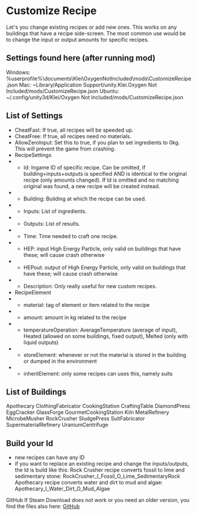 # Customize Recipe

Let's you change existing recipes or add new ones. This works on any buildings that have a recipe side-screen. The most common use would be to change the input or output amounts for specific recipes.

Settings found here (after running mod)
----------
Windows: %userprofile%\documents\Klei\OxygenNotIncluded\mods\CustomizeRecipe.json
Mac: ~Library/Application Support/unity.Klei.Oxygen Not Included/mods/CustomizeRecipe.json
Ubuntu: ~/.config/unity3d/Klei/Oxygen Not Included/mods/CustomizeRecipe.json

List of Settings
----------
* CheatFast: If true, all recipes will be speeded up.
* CheatFree: If true, all recipes need no materials.
* AllowZeroInput: Set this to true, if you plan to set ingredients to 0kg. This will prevent the game from crashing.
* RecipeSettings
* - Id: Ingame ID of specific recipe. Can be omitted, if building+inputs+outputs is specified AND is identical to the original recipe (only amounts changed). If Id is omitted and no matching original was found, a new recipe will be created instead.
* - Building: Building at which the recipe can be used.
* - Inputs: List of ingredients.
* - Outputs: List of results.
* - Time: Time needed to craft one recipe.
* - HEP: input High Energy Particle, only valid on buildings that have these; will cause crash otherwise
* - HEPout: output of High Energy Particle, only valid on buildings that have these; will cause crash otherwise
* - Description: Only really useful for new custom recipes.
* RecipeElement
* - material: tag of element or item related to the recipe
* - amount: amount in kg related to the recipe
* - temperatureOperation: AverageTemperature (average of input), Heated (allowed on some buildings, fixed output), Melted (only with liquid outputs)
* - storeElement: whenever or not the material is stored in the building or dumped in the environment 
* - inheritElement: only some recipes can uses this, namely suits

List of Buildings
----------
Apothecary
ClothingFabricator
CookingStation
CraftingTable
DiamondPress
EggCracker
GlassForge
GourmetCookingStation
Kiln
MetalRefinery
MicrobeMusher
RockCrusher
SludgePress
SuitFabricator
SupermaterialRefinery
UraniumCentrifuge

Build your Id
----------
* new recipes can have any ID
* if you want to replace an existing recipe and change the inputs/outputs, the Id is build like this:
  Rock Crusher recipe converts fossil to lime and sedimentary stone: RockCrusher_I_Fossil_O_Lime_SedimentaryRock
  Apothecary recipe converts water and dirt to mud and algae: Apothecary_I_Water_Dirt_O_Mud_Algae

GitHub
If Steam Download does not work or you need an older version, you find the files also here: [GitHub](https://github.com/Truinto/ONI-Modloader-SimpleMods/tree/master/Mods/Customize%20Recipe)